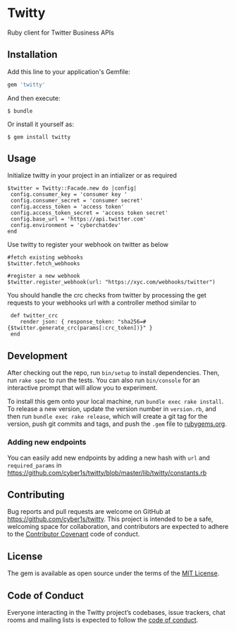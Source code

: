 # Twitty

Ruby client for Twitter Business APIs

## Installation

Add this line to your application's Gemfile:

```ruby
gem 'twitty'
```

And then execute:

    $ bundle

Or install it yourself as:

    $ gem install twitty

## Usage

Initialize twitty in your project in an intializer or as required  

```
$twitter = Twitty::Facade.new do |config|
 config.consumer_key = 'consumer key '
 config.consumer_secret = 'consumer secret'
 config.access_token = 'access token'
 config.access_token_secret = 'access token secret'
 config.base_url = 'https://api.twitter.com'
 config.environment = 'cyberchatdev'
end
```

Use twitty to register your webhook on twitter as below

```
#fetch existing webhooks
$twitter.fetch_webhooks

#register a new webhook
$twitter.register_webhook(url: "https://xyc.com/webhooks/twitter")
```

You should handle the crc checks from twitter by processing the get requests to your webhooks url with a controller method similar to

```
 def twitter_crc
    render json: { response_token: "sha256=#{$twitter.generate_crc(params[:crc_token])}" }
 end
```



## Development

After checking out the repo, run `bin/setup` to install dependencies. Then, run `rake spec` to run the tests. You can also run `bin/console` for an interactive prompt that will allow you to experiment.

To install this gem onto your local machine, run `bundle exec rake install`. To release a new version, update the version number in `version.rb`, and then run `bundle exec rake release`, which will create a git tag for the version, push git commits and tags, and push the `.gem` file to [rubygems.org](https://rubygems.org).

### Adding new endpoints 

You can easily add new endpoints by adding a new hash with `url` and `required_params` in https://github.com/cyber1s/twitty/blob/master/lib/twitty/constants.rb

## Contributing

Bug reports and pull requests are welcome on GitHub at https://github.com/cyber1s/twitty. This project is intended to be a safe, welcoming space for collaboration, and contributors are expected to adhere to the [Contributor Covenant](https://chatdocs.cyber1s.com/docs/code-of-conduct) code of conduct.

## License

The gem is available as open source under the terms of the [MIT License](https://opensource.org/licenses/MIT).

## Code of Conduct

Everyone interacting in the Twitty project’s codebases, issue trackers, chat rooms and mailing lists is expected to follow the [code of conduct](https://chatdocs.cyber1s.com/docs/code-of-conduct).
